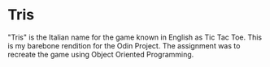 # Tris
"Tris" is the Italian name for the game known in English as Tic Tac Toe. This is my barebone rendition for the Odin Project. The assignment was to recreate the game using Object Oriented Programming.
